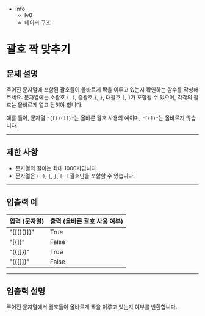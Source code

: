 - info
    - lv0
    - 데이터 구조

# 괄호 짝 맞추기
## 문제 설명
주어진 문자열에 포함된 괄호들이 올바르게 짝을 이루고 있는지 확인하는 함수를 작성해주세요. 문자열에는 소괄호 `(`, `)`, 중괄호 `{`, `}`, 대괄호 `[`, `]`가 포함될 수 있으며, 각각의 괄호는 올바르게 열고 닫혀야 합니다.

예를 들어, 문자열 `"{[()()]}"`는 올바른 괄호 사용의 예이며, `"[(])"`는 올바르지 않습니다.

---

## 제한 사항

- 문자열의 길이는 최대 1000자입니다.
- 문자열은 `(`, `)`, `{`, `}`, `[`, `]` 괄호만을 포함할 수 있습니다.

---

## 입출력 예

|   입력 (문자열)    | 출력 (올바른 괄호 사용 여부) |
| ----------------- | --------------------------- |
| "{[()()]}"        | True                        |
| "[(])"            | False                       |
| "({[]})"          | True                        |
| "({[}])"          | False                       |

---

## 입출력 설명
주어진 문자열에서 괄호들이 올바르게 짝을 이루고 있는지 여부를 반환합니다.